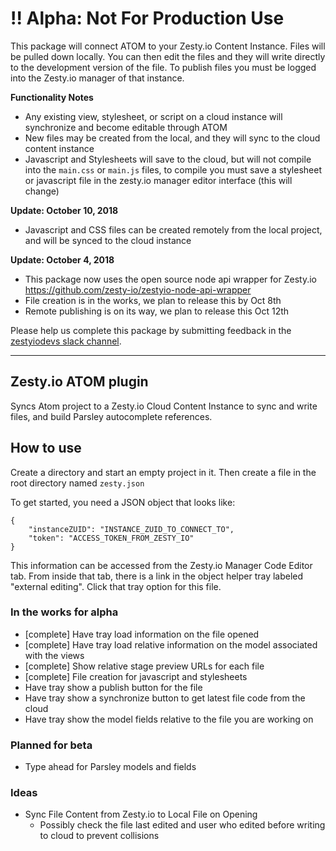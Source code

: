 # !! Alpha: Not For Production Use

This package will connect ATOM to your Zesty.io Content Instance. Files will be pulled down locally. You can then edit the files and they will write directly to the development version of the file. To publish files you must be logged into the Zesty.io manager of that instance.

**Functionality Notes**

* Any existing view, stylesheet, or script on a cloud instance will synchronize and become editable through ATOM
* New files may be created from the local, and they will sync to the cloud content instance
* Javascript and Stylesheets will save to the cloud, but will not compile into the `main.css` or `main.js` files, to compile you must save a stylesheet or javascript file in the zesty.io manager editor interface (this will change)

**Update: October 10, 2018**

* Javascript and CSS files can be created remotely from the local project, and will be synced to the cloud instance

**Update: October 4, 2018**

* This package now uses the open source node api wrapper for Zesty.io https://github.com/zesty-io/zestyio-node-api-wrapper
* File creation is in the works, we plan to release this by Oct 8th
* Remote publishing is on its way, we plan to release this Oct 12th


Please help us complete this package by submitting feedback in the [zestyiodevs slack channel](https://chat.zesty.io/).

---

## Zesty.io ATOM plugin

Syncs Atom project to a Zesty.io Cloud Content Instance to sync and write files, and build Parsley autocomplete references.

## How to use

Create a directory and start an empty project in it. Then create a file in the root directory named `zesty.json`

To get started, you need a JSON object that looks like:

```
{
	"instanceZUID": "INSTANCE_ZUID_TO_CONNECT_TO",
	"token": "ACCESS_TOKEN_FROM_ZESTY_IO"
}
```

This information can be accessed from the Zesty.io Manager Code Editor tab. From inside that tab, there is a link in the object helper tray labeled "external editing". Click that tray option for this file.

### In the works for alpha

* [complete] Have tray load information on the file opened
* [complete] Have tray load relative information on the model associated with the views
* [complete] Show relative stage preview URLs for each file
* [complete] File creation for javascript and stylesheets
* Have tray show a publish button for the file
* Have tray show a synchronize button to get latest file code from the cloud
* Have tray show the model fields relative to the file you are working on


### Planned for beta

* Type ahead for Parsley models and fields

### Ideas

* Sync File Content from Zesty.io to Local File on Opening
	* Possibly check the file last edited and user who edited before writing to cloud to prevent collisions
